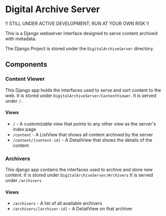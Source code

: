 # Digital Archive Server
!! STILL UNDER ACTIVE DEVELOPMENT; RUN AT YOUR OWN RISK !!

This is a Django webserver interface designed to serve content archived with metadata.

The Django Project is stored under the `DigitalArchiveServer` directory.

## Components
### Content Viewer
This Django app holds the interfaces used to serve and sort content to the web. 
It is stored under `DigitalArchiveServer/ContentViewer`.
It is served under `/`.

#### Views
 - `/` - A customizable view that points to any other view as the server's index page
 - `/content` - A ListView that shows all content archived by the server
 - `/content/[content-id]` - A DetailView that shows the details of the content

### Archivers
This django app contains the interfaces used to archive and store new content.
It is stored under `DigitalArchiveServer/Archivers`
It is served under `/archivers`

#### Views
 - `/archivers` - A list of all available archivers
 - `/archivers/[archiver-id]` - A DetailView on that archiver